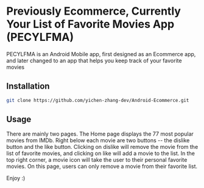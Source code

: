 # Previously Ecommerce, Currently Your List of Favorite Movies App (PECYLFMA)

PECYLFMA is an Android Mobile app, first designed as an Ecommerce app, and later changed to an app that helps you keep track of your favorite movies

## Installation

```bash
git clone https://github.com/yichen-zhang-dev/Android-Ecommerce.git
```

## Usage

There are mainly two pages. The Home page displays the 77 most popular movies from IMDb. Right below each movie are two buttons -- the dislike button and the like button. Clicking on dislike will remove the movie from the list of favorite movies, and clicking on like will add a movie to the list. In the top right corner, a movie icon will take the user to their personal favorite movies. On this page, users can only remove a movie from their favorite list.

Enjoy :)